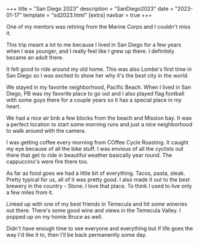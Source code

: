 +++
title = "San Diego 2023"
description = "SanDiego2023"
date = "2023-01-17"
template = "sd2023.html"
[extra]
navbar = true
+++

One of my mentors was retiring from the Marine Corps and I couldn't miss it.  

This trip meant a lot to me because I lived in San Diego for a few years when I was younger, and I really feel like I grew up there.  I definitely became an adult there.  

It felt good to ride around my old home.  This was also Lombe's first time in San Diego so I was excited to show her why it's the best city in the world.  

We stayed in my favorite neighborhood, Pacific Beach.  When I lived in San Diego, PB was my favorite place to go out and I also played flag football with some guys there for a couple years so it has a special place in my heart.  

We had a nice air bnb a few blocks from the beach and Mission bay.  It was a perfect location to start some morning runs and just a nice neighborhood to walk around with the camera.  

I was getting coffee every morning from COffee Cycle Roasting.  It caught my eye because of all the bike stuff.  I was envious of all the cyclists out there that get to ride in beautiful weather basically year round.  The cappuccino's were fire there too.  

As far as food goes we had a little bit of everything.  Tacos, pasta, steak.  Pretty typical for us, all of it was pretty good.  I also made it out to the best brewery in the country - Stone.  I love that place.  To think I used to live only a few miles from it.  


Linked up with one of my best friends in Temecula and hit some wineries out there.  There's some good wine and views in the Temecula Valley.  I popped up on my homie Bruce as well.  

Didn't have enough time to see everyone and everything but if life goes the way I'd like it to, then I'll be back permanently some day.  

